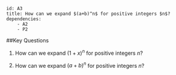 ````
id: A3
title: How can we expand $(a+b)^n$ for positive integers $n$?
dependencies: 
    - A2
    - P2
````
##Key Questions

1. How can we expand $(1+x)^n$ for positive integers $n$?

1. How can we expand $(a+b)^n$ for positive integers $n$?

        
